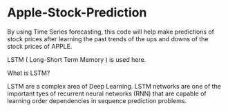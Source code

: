 # Apple-Stock-Prediction
By using Time Series forecasting, this code will help make predictions of stock prices after learning the past trends of the ups and downs of the stock prices of APPLE.

LSTM ( Long-Short Term Memory ) is used here. 

 What is LSTM?
  
  LSTM are a complex area of Deep Learning. LSTM networks are one of the important tyes of recurrent neural networks (RNN) that are capable of learning order dependencies in sequence prediction problems.


